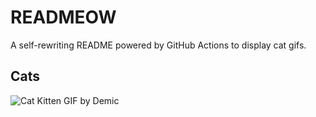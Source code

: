 # READMEOW

A self-rewriting README powered by GitHub Actions to display cat gifs.

## Cats

![Cat Kitten GIF by Demic](https://media4.giphy.com/media/3oriO0OEd9QIDdllqo/200.gif?cid=9acd02daxhl3sgs61wam2jcmyjsher42ojkdu7ioiwo6rkln&ep=v1_gifs_search&rid=200.gif&ct=g)
